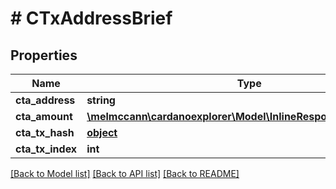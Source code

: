 # # CTxAddressBrief

## Properties

Name | Type | Description | Notes
------------ | ------------- | ------------- | -------------
**cta_address** | **string** |  | 
**cta_amount** | [**\melmccann\cardanoexplorer\Model\InlineResponse200RightCoin**](InlineResponse200RightCoin.md) |  | 
**cta_tx_hash** | [**object**](.md) |  | 
**cta_tx_index** | **int** |  | 

[[Back to Model list]](../../README.md#documentation-for-models) [[Back to API list]](../../README.md#documentation-for-api-endpoints) [[Back to README]](../../README.md)


